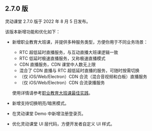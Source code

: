 ## 2.7.0 版

灵动课堂 2.7.0 版于 2022 年 8 月 5 日发布。

该版本新增功能和优化如下：

- 新增职业教育大班课，并提供多种服务类型，方便你用于不同业务场景：

    - RTC 超低延时直播服务，与互动直播大班课逻辑一致
    - RTC 低延时极速直播服务，又称极速直播模式
    - CDN 直播服务，CDN 课堂中人数无上限
    - 混合了 CDN 直播与 RTC 超低延时直播的服务，可随时按需切换
    - （仅 iOS/Web/Electron）CDN 合流（混合音视频和白板）直播服务
    - （仅 iOS/Web/Electron）CDN 合流录播服务

    使用详情请参考[职业教育大班课最佳实践]()。

- 新增支持切换明亮/暗黑模式。
- 在灵动课堂 Demo 中新增注册登录页。
- 优化灵动课堂 UI 层代码，方便开发者自定义 UI 样式。
